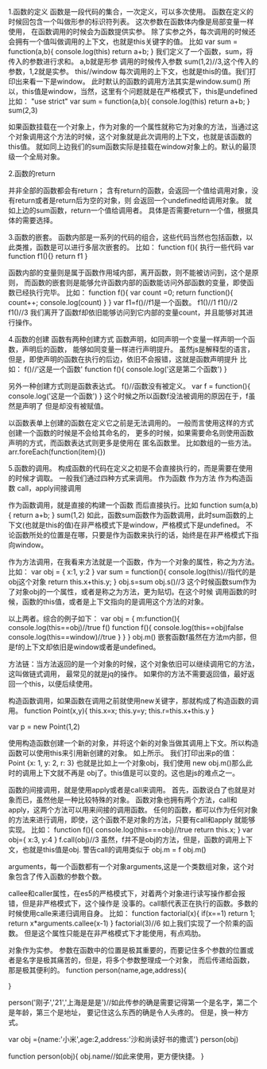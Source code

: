 1.函数的定义
函数是一段代码的集合，一次定义，可以多次使用。
函数在定义的时候回包含一个叫做形参的标识符列表。
这次参数在函数体内像是局部变量一样使用，
在函数调用的时候会为函数提供实参。
除了实参之外，每次调用的时候还会拥有一个值叫做调用的上下文，也就是this关键字的值。
比如
var sum = function(a,b){
  console.log(this)
  return a+b;
}
我们定义了一个函数，sum，将传入的参数进行求和。
a,b就是形参
调用的时候传入参数
sum(1,2)//3,这个传入的参数，1,2就是实参。
this//window
每次调用的上下文，也就是this的值。我们打印出来看一下是window。
此时默认的函数的调用方法其实是window.sum()
所以，this值是window，当然，这里有个问题就是在严格模式下，this是undefined
比如：
"use strict"
var sum = function(a,b){
  console.log(this)
  return a+b;
}
sum(2,3)

如果函数挂载在一个对象上，作为对象的一个属性就称它为对象的方法，当通过这个对象调用这个方法的时候，这个对象就是此次调用的上下文，也就是该函数的
this值。
就如同上边我们的sum函数实际是挂载在window对象上的。默认的最顶级一个全局对象。



2.函数的return

并非全部的函数都会有return；
含有return的函数，会返回一个值给调用对象，没有return或者是return后为空的对象，则
会返回一个undefined给调用对象。
就如上边的sum函数，return一个值给调用者。
具体是否需要return一个值，根据具体的需要选择。



3.函数的嵌套。
函数内部是一系列的代码的组合，这些代码当然也包括函数，以此类推，函数是可以进行多层次嵌套的。
比如：
function f(){
  执行一些代码
  var function f1(){}
  return f1
}

函数内部的变量则是属于函数作用域内部，离开函数，则不能被访问到，这个是原则，
而函数的嵌套则是能够允许函数内部的函数能访问外部函数的变量，即使函数已经执行完毕。
比如：
function f(){
  var count =0;
  return function(){
    count++;
    console.log(count)
  }
}
var f1=f()//f1是一个函数。
f1()//1
f1()//2
f1()//3
我们离开了函数f却依旧能够访问到它内部的变量count，并且能够对其进行操作。


4.函数的创建
函数有两种创建方式
函数声明，如同声明一个变量一样声明一个函数，声明后的函数，
能够如同变量一样进行声明提升。
虽然js是解释型的语言，但是，即使声明的函数在执行的后边，依旧不会报错，这就是函数声明提升
比如：
f()//'这是一个函数'
function f(){
  console.log('这是第二个函数')
}

另外一种创建方式则是函数表达式。
f()//函数没有被定义。
var f = function(){
  console.log('这是一个函数')
}
这个时候之所以函数f没法被调用的原因在于，f虽然是声明了
但是却没有被赋值。

以函数表单上创建的函数在定义它之前是无法调用的。
一般而言使用这样的方式创建一个函数的时候是不会给其命名的，
更多的时候，如果需要命名则使用函数声明的方式，而函数表达式则更多是使用在
匿名函数里。
比如数组的一些方法。
arr.foreEach(function(item){})



  5.函数的调用。
  构成函数的代码在定义之初是不会直接执行的，而是需要在使用的时候才调取。
  一般我们通过四种方式来调用。
    作为函数
    作为方法
    作为构造函数
    call，apply间接调用


  作为函数调用，就是直接的构建一个函数
  而后直接执行。比如
  function sum(a,b){
    return a+b;
  }
  sum(1,2)
  如此，函数sum函数作为函数调用，此时sum函数的上下文(也就是this的值)在非严格模式下是window，严格模式下是undefined。
  不论函数所处的位置是在哪，只要是作为函数来执行的话，始终是在非严格模式下指向window。

  作为方法调用，在我看来方法就是一个函数，作为一个对象的属性，称之为方法。
  比如：
  var obj = {
    x:1,
    y:2
  }
  var sum = function(){
    console.log(this)//指代的是obj这个对象
    return this.x+this.y;
  }
  obj.s=sum
  obj.s()//3
  这个时候函数sum作为了对象obj的一个属性，或者是称之为方法，更为贴切。在这个时候
  调用函数的时候，函数的this值，或者是上下文指向的是调用这个方法的对象。


  以上两者。综合的例子如下：
  var obj = {
    m:function(){
      console.log(this==obj)//true
      f()
      function f(){
        console.log(this==obj)false
        console.log(this==window)//true
      }
    }
  }
  obj.m()
  嵌套函数f虽然在方法m内部，但是f的上下文却依旧是window或者是undefined。


  方法链：当方法返回的是一个对象的时候，这个对象依旧可以继续调用它的方法，这叫做链式调用，
  最常见的就是jq的操作。
  如果你的方法不需要返回值，最好返回一个this，以便后续使用。



  构造函数调用，如果函数在调用之前就使用new关键字，那就构成了构造函数的调用。
  function Point(x,y){
    this.x=x;
    this.y=y;
    this.r=this.x+this.y
  }

  var p = new Point(1,2)

  使用构造函数创建一个新的对象，并将这个新的对象当做其调用上下文。所以构造函数可以使用this来引用新创建的对象。
  如上所示。
  我们打印出来p的值：Point {x: 1, y: 2, r: 3}
  也就是比如上一个对象obj，我们使用 new obj.m()那么此时的调用上下文就不再是
  obj了。this值是可以变的。这也是js的难点之一。



  函数的间接调用，就是使用apply或者是call来调用。
  首先，函数说白了也就是对象而已，虽然他是一种比较特殊的对象。
  函数对象也拥有两个方法，call和apply，这两个方法可以用来间接的调用函数。
  任何的函数，都可以作为任何对象的方法来进行调用，即使，这个函数不是对象的方法，只要有call和apply
  就能够实现。
  比如：
  function f(){
    console.log(this===obj)//true
    return this.x;
  }
  var obj={
    x:3,
    y:4
  }
  f.call(obj)//3
  虽然，f并不是obj的方法，但是，函数的调用上下文，也就是this值是obj.
  警告call的调用类似于
  obj.m = f
  obj.m()


  arguments，每一个函数都有一个对象arguments,这是一个类数组对象，这个对象包含了传入函数的参数个数。


  callee和caller属性，在es5的严格模式下，对着两个对象进行读写操作都会报错，但是非严格模式下，这个操作是
  没事的。call额代表正在执行的函数。多数的时候使用calle来递归调用自身。
  比如：
  function factorial(x){
    if(x==1) return 1;
    return x*arguments.callee(x-1)
  }
  factorial(3)//6
  如上我们实现了一个阶乘的函数。
  但是这个属性只能是在非严格模式下才能使用，有点鸡肋。

  对象作为实参。
  参数在函数中的位置是极其重要的，而要记住多个参数的位置或者是名字是极其痛苦的，但是，将多个参数整理成一个对象，
  而后传递给函数，那是极其便利的。
  function person(name,age,address){

  }

  person('刚子','21','上海是是是')//如此传参的确是需要记得第一个是名字，第二个是年龄，第三个是地址，
  要记住这么东西的确是令人头疼的。
  但是，换一种方式。

  var obj ={name:'小米',age:2,address:'沙和尚读好书的撒谎'}
  person(obj)

  function person(obj){
    obj.name//如此来使用，更方便快捷。
  }
